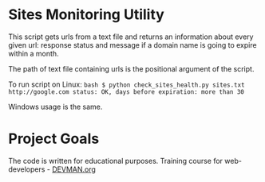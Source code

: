 # Sites Monitoring Utility

This script gets urls from a text file and returns an information about every given url: response status and message if a domain name is going to expire within a month.

The path of text file containing urls is the positional argument of the script.

To run script on Linux:
`bash
$ python check_sites_health.py sites.txt
http://google.com status: OK, days before expiration: more than 30
`

Windows usage is the same.

# Project Goals

The code is written for educational purposes. Training course for web-developers - [DEVMAN.org](https://devman.org)
